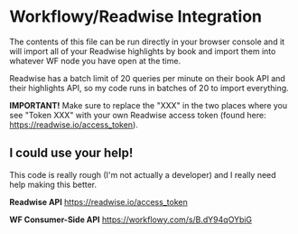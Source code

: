# Workflowy/Readwise Integration

The contents of this file can be run directly in your browser console and it will import all of your Readwise highlights by book and import them into whatever WF node you have open at the time.

Readwise has a batch limit of 20 queries per minute on their book API and their highlights API, so my code runs in batches of 20 to import everything.

**IMPORTANT!** Make sure to replace the "XXX" in the two places where you see "Token XXX" with your own Readwise access token (found here: https://readwise.io/access_token).

## I could use your help!

This code is really rough (I'm not actually a developer) and I really need help making this better. 

**Readwise API** 
https://readwise.io/access_token 

**WF Consumer-Side API** 
https://workflowy.com/s/B.dY94qOYbiG 
